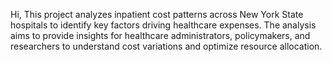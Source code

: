 Hi, 
This project analyzes inpatient cost patterns across New York State hospitals to identify key factors driving healthcare expenses. The analysis aims to provide insights for healthcare administrators, policymakers, and researchers to understand cost variations and optimize resource allocation.


